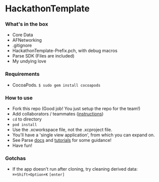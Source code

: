 # HackathonTemplate

### What's in the box

* Core Data
* AFNetworking
* .gitignore
* HackathonTemplate-Prefix.pch, with debug macros
* Parse SDK (Files are included)
* My undying love

### Requirements

* CocoaPods. ``$ sudo gem install cocoapods``

### How to use

* Fork this repo (Good job! You just setup the repo for the team!)
* Add collaborators / teammates ([instructions](https://help.github.com/articles/adding-collaborators-to-a-personal-repository/))
* ``cd`` to directory
* ``pod install``
* Use the .xcworkspace file, not the .xcproject file.
* You'll have a 'single view application', from which you can expand on.
* See Parse [docs](https://www.parse.com/docs) and [tutorials](https://www.parse.com/tutorials) for some guidance!
* Have fun!

### Gotchas

* If the app doesn't run after cloning, try cleaning derived data: ``⌘+Shift+Option+K`` ``[enter]``

